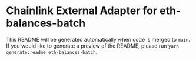 # Chainlink External Adapter for eth-balances-batch

This README will be generated automatically when code is merged to `main`. If you would like to generate a preview of the README, please run `yarn generate:readme eth-balances-batch`.
